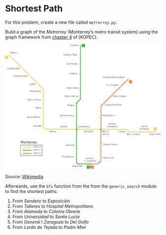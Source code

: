 # Shortest Path

For this problem, create a new file called `metrorrey.py`.

Build a graph of the _Metrorrey_ (Monterrey’s metro transit system) using the graph framework from [chapter 4](https://learning.oreilly.com/library/view/classic-computer-science/9781617295980/kindle_split_013.html) of [KOPEC].

![](metrorrey.png)

Source: [Wikimedia](https://upload.wikimedia.org/wikipedia/commons/thumb/1/1d/Mapa_del_Metrorrey.svg/1200px-Mapa_del_Metrorrey.svg.png)

Afterwards, use the `bfs` function from the from the `generic_search` module to find the shortest paths:

1. From _Sendero_ to _Exposición_
1. From _Talleres_ to _Hospital Metropolitano_
1. From _Alameda_ to _Colonia Obrera_
1. From _Universidad_ to _Santa Lucía_
1. From _General I Zaragoza_ to _Del Golfo_
1. From _Lerdo de Tejada_ to _Padre Mier_
